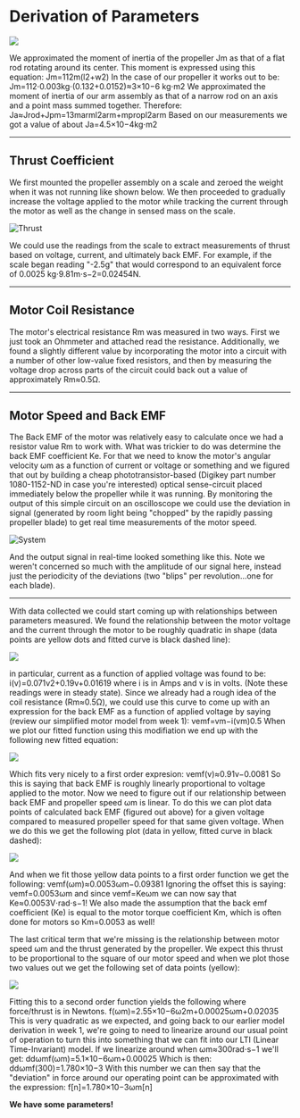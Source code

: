 # Derivation of Parameters

![](https://courses.edx.org/assets/courseware/v1/6cdb6fb89f30026f9e3157be354c34a4/asset-v1:MITx+6.302.1x+2T2016+type@asset+block/on_scale.jpg)

We approximated the moment of inertia of the propeller Jm as that of a flat rod rotating around its center. This moment is expressed using this equation:
                                                          Jm=112m(l2+w2)
In the case of our propeller it works out to be:
                                          Jm=112⋅0.003kg⋅(0.132+0.0152)≈3×10−6 kg⋅m2
We approximated the moment of inertia of our arm assembly as that of a narrow rod on an axis and a point mass summed together. Therefore:
                                              Ja≈Jrod+Jpm=13marml2arm+mpropl2arm
Based on our measurements we got a value of about Ja=4.5×10−4kg⋅m2

---

## Thrust Coefficient

We first mounted the propeller assembly on a scale and zeroed the weight when it was not running like shown below. We then proceeded to gradually increase the voltage applied to the motor while tracking the current through the motor as well as the change in sensed mass on the scale.

![Thrust](https://courses.edx.org/assets/courseware/v1/b6c9dd457c41f78ed57c4250821fb776/asset-v1:MITx+6.302.1x+2T2016+type@asset+block/back_emf_numbers.png)

We could use the readings from the scale to extract measurements of thrust based on voltage, current, and ultimately back EMF. For example, if the scale began reading "-2.5g" that would correspond to an equivalent force of 0.0025 kg⋅9.81m⋅s−2=0.02454N.

---

## Motor Coil Resistance
The motor's electrical resistance Rm was measured in two ways. First we just took an Ohmmeter and attached read the resistance. Additionally, we found a slightly different value by incorporating the motor into a circuit with a number of other low-value fixed resistors, and then by measuring the voltage drop across parts of the circuit could back out a value of approximately Rm≈0.5Ω.

---

## Motor Speed and Back EMF

The Back EMF of the motor was relatively easy to calculate once we had a resistor value Rm to work with. What was trickier to do was determine the back EMF coefficient Ke. For that we need to know the motor's angular velocity ωm as a function of current or voltage or something and we figured that out by building a cheap phototransistor-based (Digikey part number 1080-1152-ND in case you're interested) optical sense-circuit placed immediately below the propeller while it was running. By monitoring the output of this simple circuit on an oscilloscope we could use the deviation in signal (generated by room light being "chopped" by the rapidly passing propeller blade) to get real time measurements of the motor speed.

![System](https://courses.edx.org/assets/courseware/v1/770d62a61958d50529579d98d89e64c1/asset-v1:MITx+6.302.1x+2T2016+type@asset+block/phototransistor_circuit.png)

And the output signal in real-time looked something like this. Note we weren't concerned so much with the amplitude of our signal here, instead just the periodicity of the deviations (two "blips" per revolution...one for each blade).

---

With data collected we could start coming up with relationships between parameters measured. We found the relationship between the motor voltage and the current through the motor to be roughly quadratic in shape (data points are yellow dots and fitted curve is black dashed line):

![](https://courses.edx.org/assets/courseware/v1/ff0156f2c68c49776db66b1c9bb034ba/asset-v1:MITx+6.302.1x+2T2016+type@asset+block/v_vs_i.png)

in particular, current as a function of applied voltage was found to be:
                                                                i(v)=0.071v2+0.19v+0.01619
where i is in Amps and v is in volts. (Note these readings were in steady state).
Since we already had a rough idea of the coil resistance (Rm≈0.5Ω), we could use this curve to come up with an expression for the back EMF as a function of applied voltage by saying (review our simplified motor model from week 1):
                                                                            vemf=vm−i(vm)0.5
When we plot our fitted function using this modifiation we end up with the following new fitted equation:

![](https://courses.edx.org/assets/courseware/v1/9ecac2a85bd0ebeae5fad21024672fcf/asset-v1:MITx+6.302.1x+2T2016+type@asset+block/v_back_emf_on_y.png)

Which fits very nicely to a first order expresion:
                                                                            vemf(v)≈0.91v−0.0081
So this is saying that back EMF is roughly linearly proportional to voltage applied to the motor.
Now we need to figure out if our relationship between back EMF and propeller speed ωm is linear. To do this we can plot data points of calculated back EMF (figured out above) for a given voltage compared to measured propeller speed for that same given voltage. When we do this we get the following plot (data in yellow, fitted curve in black dashed):

![](https://courses.edx.org/assets/courseware/v1/8386b0e1e2eae25609d4a0cd35fffb5d/asset-v1:MITx+6.302.1x+2T2016+type@asset+block/emf_prop_speed.png)

And when we fit those yellow data points to a first order function we get the following:
                                                                          vemf(ωm)≈0.0053ωm−0.09381
Ignoring the offset this is saying:
                                                                              vemf=0.0053ωm
and since vemf=Keωm we can now say that Ke≈0.0053V⋅rad⋅s−1!
We also made the assumption that the back emf coefficient (Ke) is equal to the motor torque coefficient Km, which is often done for motors so Km=0.0053 as well!

The last critical term that we're missing is the relationship between motor speed ωm and the thrust generated by the propeller. We expect this thrust to be proportional to the square of our motor speed and when we plot those two values out we get the following set of data points (yellow):

![](https://courses.edx.org/assets/courseware/v1/abc15a0fa19d28d636f8b87ed108e4e8/asset-v1:MITx+6.302.1x+2T2016+type@asset+block/omega_x_f_y.png)

Fitting this to a second order function yields the following where force/thrust is in Newtons.
                                                                        f(ωm)=2.55×10−6ω2m+0.00025ωm+0.02035
This is very quadratic as we expected, and going back to our earlier model derivation in week 1, we're going to need to linearize around our usual point of operation to turn this into something that we can fit into our LTI (Linear Time-Invariant) model. If we linearize around when ωm≈300rad⋅s−1 we'll get:
                                                                      ddωmf(ωm)=5.1×10−6ωm+0.00025
Which is then:
                                                                        ddωmf(300)=1.780×10−3
With this number we can then say that the "deviation" in force around our operating point can be approximated with the expression:
                                                                              f[n]=1.780×10−3ωm[n]


**We have some parameters!**
